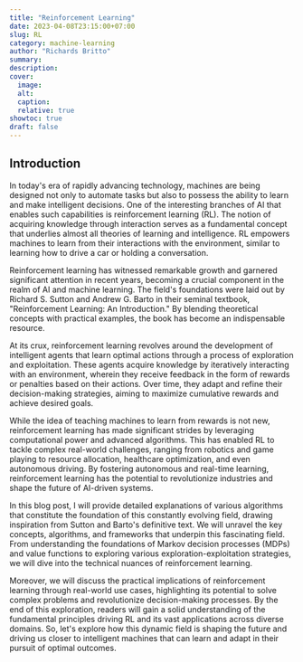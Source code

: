 ```yaml
---
title: "Reinforcement Learning"
date: 2023-04-08T23:15:00+07:00
slug: RL
category: machine-learning
author: "Richards Britto"
summary:
description: 
cover:
  image:
  alt:
  caption: 
  relative: true
showtoc: true
draft: false
---
```


## Introduction

In today's era of rapidly advancing technology, machines are being designed not only to automate tasks but also to possess the ability to learn and make intelligent decisions. One of the interesting branches of AI that enables such capabilities is reinforcement learning (RL). The notion of acquiring knowledge through interaction serves as a fundamental concept that underlies almost all theories of learning and intelligence. RL empowers machines to learn from their interactions with the environment, similar to learning how to drive a car or holding a conversation.

Reinforcement learning has witnessed remarkable growth and garnered significant attention in recent years, becoming a crucial component in the realm of AI and machine learning. The field's foundations were laid out by Richard S. Sutton and Andrew G. Barto in their seminal textbook, "Reinforcement Learning: An Introduction." By blending theoretical concepts with practical examples, the book has become an indispensable resource.

At its crux, reinforcement learning revolves around the development of intelligent agents that learn optimal actions through a process of exploration and exploitation. These agents acquire knowledge by iteratively interacting with an environment, wherein they receive feedback in the form of rewards or penalties based on their actions. Over time, they adapt and refine their decision-making strategies, aiming to maximize cumulative rewards and achieve desired goals.

While the idea of teaching machines to learn from rewards is not new, reinforcement learning has made significant strides by leveraging computational power and advanced algorithms. This has enabled RL to tackle complex real-world challenges, ranging from robotics and game playing to resource allocation, healthcare optimization, and even autonomous driving. By fostering autonomous and real-time learning, reinforcement learning has the potential to revolutionize industries and shape the future of AI-driven systems.

In this blog post, I will provide detailed explanations of various algorithms that constitute the foundation of this constantly evolving field, drawing inspiration from Sutton and Barto's definitive text. We will unravel the key concepts, algorithms, and frameworks that underpin this fascinating field. From understanding the foundations of Markov decision processes (MDPs) and value functions to exploring various exploration-exploitation strategies, we will dive into the technical nuances of reinforcement learning.

Moreover, we will discuss the practical implications of reinforcement learning through real-world use cases, highlighting its potential to solve complex problems and revolutionize decision-making processes. By the end of this exploration, readers will gain a solid understanding of the fundamental principles driving RL and its vast applications across diverse domains. So, let's explore how this dynamic field is shaping the future and driving us closer to intelligent machines that can learn and adapt in their pursuit of optimal outcomes.